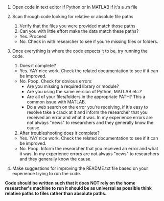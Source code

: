 1. Open code in text editor if Python or in MATLAB if it's a .m file
2. Scan through code looking for relative or absolute file paths
    1. Verify that the files you were provided match those paths
    2. Can you with little effort make the data match these paths?
    - Yes. Proceed
    - No. Check in with researcher to see if you're missing files or folders.
3. Once everything is where the code expects it to be, try running the code.
    1. Does it complete?
    - Yes. YAY nice work. Check the related documentation to see if it can be improved.
    - No. Poop. Check for obvious errors:
        - Are you missing a required library or module?
        - Are you using the same version of Python, MATLAB etc.?
        - Are all of your files/folders in the appropriate PATH? This a common issue with MATLAB.
        - Do a web search on the error you're receiving, if it's easy to resolve take a crack at it and inform the researcher that you received an error and what it was. In my experience errors are not always "news" to researchers and they generally know the cause. 
    2. After troubleshooting does it complete?
    - Yes. YAY nice work. Check the related documentation to see if it can be improved. 
    - No. Poop. Inform the researcher that you received an error and what it was. In my experience errors are not always "news" to researchers and they generally know the cause. 

4. Make suggestions for improving the README.txt file based on your experience trying to run the code.

**Code should be written such that it does NOT rely on the home researcher's machine to run it should be as universal as possible think relative paths to files rather than absolute paths.**

